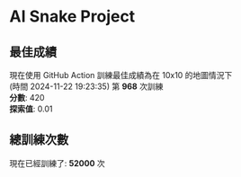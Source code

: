 
# AI Snake Project

## **最佳成績**
現在使用 GitHub Action 訓練最佳成績為在 10x10 的地圖情況下  
(時間 2024-11-22 19:23:35) 第 **968** 次訓練  
**分數**: 420  
**探索值**: 0.01

## 總訓練次數
現在已經訓練了: **52000** 次
